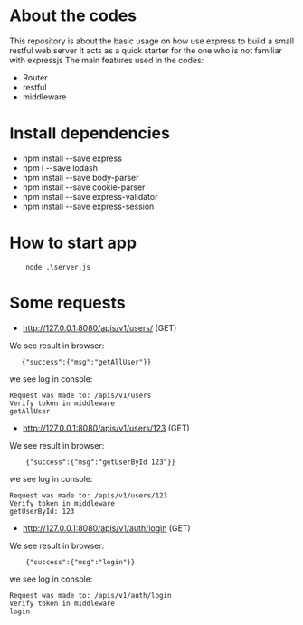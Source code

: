 # About the codes
This repository is about the basic usage on how use express to build a small restful web server
It acts as a quick starter for the one who is not familiar with expressjs
The main features used in the codes:
 - Router
 - restful
 - middleware

# Install dependencies
-  npm install --save express
-  npm i --save lodash
-  npm install --save body-parser
-  npm install --save cookie-parser
-  npm install --save express-validator
-  npm install --save express-session


# How to start app
```
    node .\server.js
```

# Some requests
 - http://127.0.0.1:8080/apis/v1/users/  (GET)

We see result in browser:
 ```
    {"success":{"msg":"getAllUser"}}
 ```
we see log in console:
```
Request was made to: /apis/v1/users
Verify token in middleware
getAllUser

```
 - http://127.0.0.1:8080/apis/v1/users/123  (GET)

We see result in browser:
```
    {"success":{"msg":"getUserById 123"}}
```
we see log in console:
```
Request was made to: /apis/v1/users/123
Verify token in middleware
getUserById: 123
```
 - http://127.0.0.1:8080/apis/v1/auth/login  (GET)

We see result in browser:
```
    {"success":{"msg":"login"}}
```
we see log in console:
```
Request was made to: /apis/v1/auth/login
Verify token in middleware
login
```